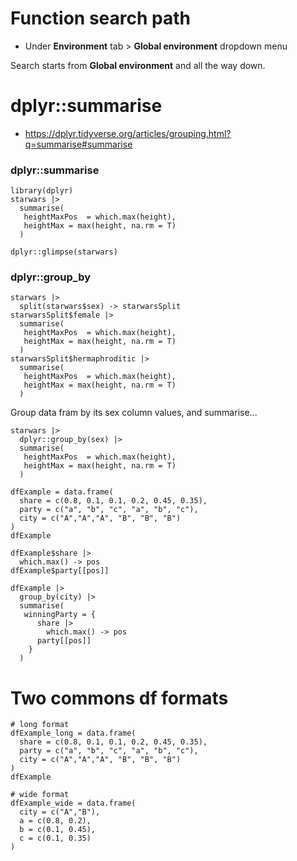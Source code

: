 
# Function search path

  * Under **Environment** tab > **Global environment** dropdown menu

Search starts from **Global environment** and all the way down.

# dplyr::summarise

  * <https://dplyr.tidyverse.org/articles/grouping.html?q=summarise#summarise>
  
### dplyr::summarise

```{r}
library(dplyr)
starwars |>
  summarise(
   heightMaxPos  = which.max(height),
   heightMax = max(height, na.rm = T)
  )

dplyr::glimpse(starwars)
```
### dplyr::group_by

```{r}
starwars |>
  split(starwars$sex) -> starwarsSplit
starwarsSplit$female |>
  summarise(
   heightMaxPos  = which.max(height),
   heightMax = max(height, na.rm = T)
  )
starwarsSplit$hermaphroditic |>
  summarise(
   heightMaxPos  = which.max(height),
   heightMax = max(height, na.rm = T)
  )
```

Group data fram by its sex column values, and summarise...

```{r}
starwars |>
  dplyr::group_by(sex) |>
  summarise(
   heightMaxPos  = which.max(height),
   heightMax = max(height, na.rm = T)
  )
```
```{r}
dfExample = data.frame(
  share = c(0.8, 0.1, 0.1, 0.2, 0.45, 0.35),
  party = c("a", "b", "c", "a", "b", "c"),
  city = c("A","A","A", "B", "B", "B")
)
dfExample
```

```{r}
dfExample$share |>
  which.max() -> pos
dfExample$party[[pos]]
```


```{r}
dfExample |>
  group_by(city) |>
  summarise(
   winningParty = {
      share |>
        which.max() -> pos
      party[[pos]]
    }
  )
```

# Two commons df formats


```{r}
# long format
dfExample_long = data.frame(
  share = c(0.8, 0.1, 0.1, 0.2, 0.45, 0.35),
  party = c("a", "b", "c", "a", "b", "c"),
  city = c("A","A","A", "B", "B", "B")
)
dfExample
```

```{r}
# wide format
dfExample_wide = data.frame(
  city = c("A","B"),
  a = c(0.8, 0.2),
  b = c(0.1, 0.45),
  c = c(0.1, 0.35)
)
```

